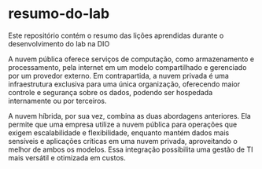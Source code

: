 # resumo-do-lab
Este repositório contém o resumo das lições aprendidas durante o desenvolvimento do lab na DIO

A nuvem pública oferece serviços de computação, como armazenamento e processamento, pela internet em um modelo compartilhado e gerenciado por um provedor externo. Em contrapartida, a nuvem privada é uma infraestrutura exclusiva para uma única organização, oferecendo maior controle e segurança sobre os dados, podendo ser hospedada internamente ou por terceiros.

A nuvem híbrida, por sua vez, combina as duas abordagens anteriores. Ela permite que uma empresa utilize a nuvem pública para operações que exigem escalabilidade e flexibilidade, enquanto mantém dados mais sensíveis e aplicações críticas em uma nuvem privada, aproveitando o melhor de ambos os modelos. Essa integração possibilita uma gestão de TI mais versátil e otimizada em custos.
